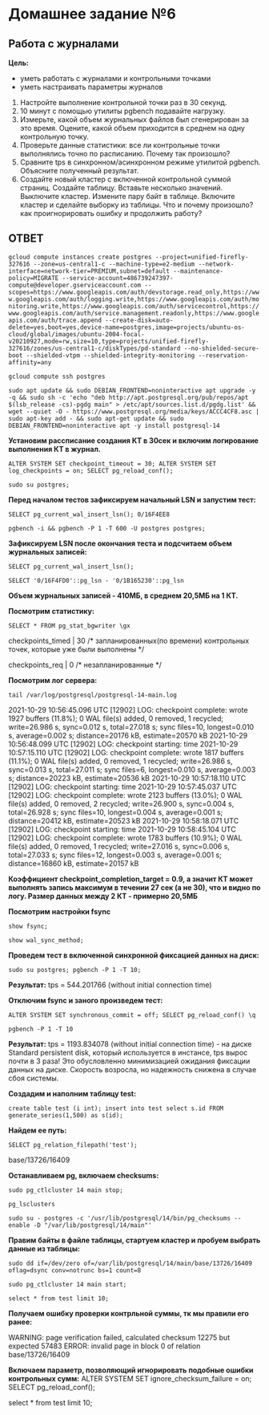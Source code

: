 # Домашнее задание №6 #
## Работа с журналами ##

**Цель:**
+ уметь работать с журналами и контрольными точками
+ уметь настраивать параметры журналов

1. Настройте выполнение контрольной точки раз в 30 секунд.
2. 10 минут c помощью утилиты pgbench подавайте нагрузку.
3. Измерьте, какой объем журнальных файлов был сгенерирован за это время. Оцените, какой объем приходится в среднем на одну контрольную точку.
4. Проверьте данные статистики: все ли контрольные точки выполнялись точно по расписанию. Почему так произошло?
5. Сравните tps в синхронном/асинхронном режиме утилитой pgbench. Объясните полученный результат.
6. Создайте новый кластер с включенной контрольной суммой страниц. Создайте таблицу. Вставьте несколько значений. Выключите кластер. Измените пару байт в таблице. Включите кластер и сделайте выборку из таблицы. Что и почему произошло? как проигнорировать ошибку и продолжить работу?


## ОТВЕТ ##

``gcloud compute instances create postgres --project=unified-firefly-327616 --zone=us-central1-c --machine-type=e2-medium --network-interface=network-tier=PREMIUM,subnet=default --maintenance-policy=MIGRATE --service-account=486739247397-compute@developer.gserviceaccount.com --scopes=https://www.googleapis.com/auth/devstorage.read_only,https://www.googleapis.com/auth/logging.write,https://www.googleapis.com/auth/monitoring.write,https://www.googleapis.com/auth/servicecontrol,https://www.googleapis.com/auth/service.management.readonly,https://www.googleapis.com/auth/trace.append --create-disk=auto-delete=yes,boot=yes,device-name=postgres,image=projects/ubuntu-os-cloud/global/images/ubuntu-2004-focal-v20210927,mode=rw,size=10,type=projects/unified-firefly-327616/zones/us-central1-c/diskTypes/pd-standard --no-shielded-secure-boot --shielded-vtpm --shielded-integrity-monitoring --reservation-affinity=any``

``gcloud compute ssh postgres``

``sudo apt update && sudo DEBIAN_FRONTEND=noninteractive apt upgrade -y -q && sudo sh -c 'echo "deb http://apt.postgresql.org/pub/repos/apt $(lsb_release -cs)-pgdg main" > /etc/apt/sources.list.d/pgdg.list' && wget --quiet -O - https://www.postgresql.org/media/keys/ACCC4CF8.asc | sudo apt-key add - && sudo apt-get update && sudo DEBIAN_FRONTEND=noninteractive apt -y install postgresql-14``

**Установим рассписание создания КТ в 30сек и включим логирование выполнения КТ в журнал.**

``ALTER SYSTEM SET checkpoint_timeout = 30;
ALTER SYSTEM SET log_checkpoints = on;
SELECT pg_reload_conf();``

``sudo su postgres;``

**Перед началом тестов зафиксируем начальный LSN и запустим тест:**

``SELECT pg_current_wal_insert_lsn();
 0/16F4EE8``
 
``pgbench -i && pgbench -P 1 -T 600 -U postgres postgres; ``

**Зафиксируем LSN после окончания теста и подсчитаем объем журнальных записей:**

``SELECT pg_current_wal_insert_lsn();``

``SELECT '0/16F4FD0'::pg_lsn - '0/1B165230'::pg_lsn``

**Объем журнальных записей - 410МБ, в среднем  20,5МБ на 1 КТ.**

**Посмотрим статистику:**

``SELECT * FROM pg_stat_bgwriter \gx``
 
checkpoints_timed     | 30 /* запланированных(по времени) контрольных точек, которые уже были выполнены */

checkpoints_req       | 0 /* незапланированные */

**Посмотрим лог сервера:**

``tail /var/log/postgresql/postgresql-14-main.log``

2021-10-29 10:56:45.096 UTC [12902] LOG:  checkpoint complete: wrote 1927 buffers (11.8%); 0 WAL file(s) added, 0 removed, 1 recycled; write=26.986 s, sync=0.012 s, total=27.018 s; sync files=10, longest=0.010 s, average=0.002 s; distance=20176 kB, estimate=20570 kB
2021-10-29 10:56:48.099 UTC [12902] LOG:  checkpoint starting: time
2021-10-29 10:57:15.110 UTC [12902] LOG:  checkpoint complete: wrote 1817 buffers (11.1%); 0 WAL file(s) added, 0 removed, 1 recycled; write=26.986 s, sync=0.013 s, total=27.011 s; sync files=6, longest=0.010 s, average=0.003 s; distance=20223 kB, estimate=20536 kB
2021-10-29 10:57:18.110 UTC [12902] LOG:  checkpoint starting: time
2021-10-29 10:57:45.037 UTC [12902] LOG:  checkpoint complete: wrote 2123 buffers (13.0%); 0 WAL file(s) added, 0 removed, 2 recycled; write=26.900 s, sync=0.004 s, total=26.928 s; sync files=10, longest=0.004 s, average=0.001 s; distance=20412 kB, estimate=20523 kB
2021-10-29 10:58:18.071 UTC [12902] LOG:  checkpoint starting: time
2021-10-29 10:58:45.104 UTC [12902] LOG:  checkpoint complete: wrote 1783 buffers (10.9%); 0 WAL file(s) added, 0 removed, 1 recycled; write=27.016 s, sync=0.006 s, total=27.033 s; sync files=12, longest=0.003 s, average=0.001 s; distance=16860 kB, estimate=20157 kB

**Коэффициент checkpoint_completion_target = 0.9, а значит КТ может выполнять запись максимум в течении 27 сек (а не 30), что и видно по логу. Размер данных между 2 КТ - примерно 20,5МБ**

**Посмотрим настройки fsync**

``show fsync;``

``show wal_sync_method;``


**Проведем тест в включенной синхронной фиксацией данных на диск:**

``sudo su postgres;
pgbench -P 1 -T 10;``

**Результат:** tps = 544.201766 (without initial connection time)

**Отключим fsync и заного произведем тест:**

``ALTER SYSTEM SET synchronous_commit = off;
SELECT pg_reload_conf() \q``

``pgbench -P 1 -T 10``

**Результат:** tps = 1193.834078 (without initial connection time) - на диске Standard persistent disk, который используется в инстансе, tps вырос почти в 3 раза! Это обусловленно минимизацией ожидания фиксации данных на диске. Скорость возросла, но надежность снижена в случае сбоя системы.

**Создадим и наполним таблицу test:**

``create table test (i int);
insert into test select s.id FROM generate_series(1,500) as s(id);``

**Найдем ее путь:**

``SELECT pg_relation_filepath('test');``

base/13726/16409

**Останавливаем pg, включаем checksums:**

``sudo pg_ctlcluster 14 main stop;``

``pg_lsclusters``

``sudo su - postgres -c '/usr/lib/postgresql/14/bin/pg_checksums --enable -D "/var/lib/postgresql/14/main"'``

**Правим байты в файле таблицы, стартуем кластер и пробуем выбрать данные из таблицы:**

``sudo dd if=/dev/zero of=/var/lib/postgresql/14/main/base/13726/16409 oflag=dsync conv=notrunc bs=1 count=8``

``sudo pg_ctlcluster 14 main start;``

``select * from test limit 10;``

**Получаем ошибку проверки контрльной суммы, тк мы правили его ранее:**

WARNING:  page verification failed, calculated checksum 12275 but expected 57483
ERROR:  invalid page in block 0 of relation base/13726/16409

**Включаем параметр, позволяющий игнорировать подобные ошибки контрольных сумм:**
ALTER SYSTEM SET ignore_checksum_failure = on;
SELECT pg_reload_conf();

select * from test limit 10;










